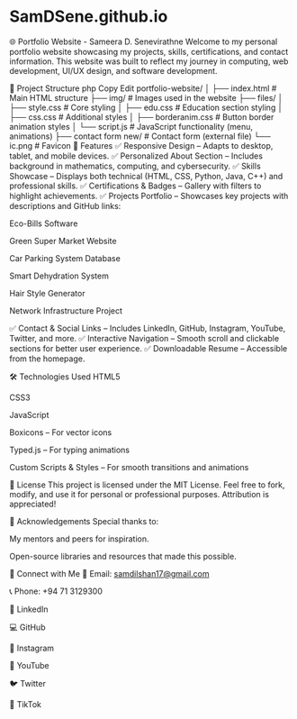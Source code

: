 # SamDSene.github.io
🌐 Portfolio Website - Sameera D. Senevirathne
Welcome to my personal portfolio website showcasing my projects, skills, certifications, and contact information. This website was built to reflect my journey in computing, web development, UI/UX design, and software development.

📂 Project Structure
php
Copy
Edit
portfolio-website/
│
├── index.html               # Main HTML structure
├── img/                     # Images used in the website
├── files/
│   ├── style.css            # Core styling
│   ├── edu.css              # Education section styling
│   ├── css.css              # Additional styles
│   ├── borderanim.css       # Button border animation styles
│   └── script.js            # JavaScript functionality (menu, animations)
├── contact form new/        # Contact form (external file)
└── ic.png                   # Favicon
🎨 Features
✅ Responsive Design – Adapts to desktop, tablet, and mobile devices.
✅ Personalized About Section – Includes background in mathematics, computing, and cybersecurity.
✅ Skills Showcase – Displays both technical (HTML, CSS, Python, Java, C++) and professional skills.
✅ Certifications & Badges – Gallery with filters to highlight achievements.
✅ Projects Portfolio – Showcases key projects with descriptions and GitHub links:

Eco-Bills Software

Green Super Market Website

Car Parking System Database

Smart Dehydration System

Hair Style Generator

Network Infrastructure Project

✅ Contact & Social Links – Includes LinkedIn, GitHub, Instagram, YouTube, Twitter, and more.
✅ Interactive Navigation – Smooth scroll and clickable sections for better user experience.
✅ Downloadable Resume – Accessible from the homepage.

🛠️ Technologies Used
HTML5

CSS3

JavaScript

Boxicons – For vector icons

Typed.js – For typing animations

Custom Scripts & Styles – For smooth transitions and animations

📜 License
This project is licensed under the MIT License.
Feel free to fork, modify, and use it for personal or professional purposes. Attribution is appreciated!

🙌 Acknowledgements
Special thanks to:

My mentors and peers for inspiration.

Open-source libraries and resources that made this possible.

🔗 Connect with Me
📧 Email: samdilshan17@gmail.com

📞 Phone: +94 71 3129300

🔗 LinkedIn

💻 GitHub

📸 Instagram

🎥 YouTube

🐦 Twitter

🎵 TikTok
